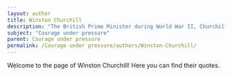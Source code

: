 ```yaml
---
layout: author
title: Winston Churchill
description: "The British Prime Minister during World War II, Churchill is known for his speeches that inspired courage and resilience among the British people during the darkest days of the war."
subject: "Courage under pressure"
parent: Courage under pressure
permalink: /Courage under pressure/authors/Winston-Churchill/
---
```


Welcome to the page of Winston Churchill! Here you can find their quotes.
